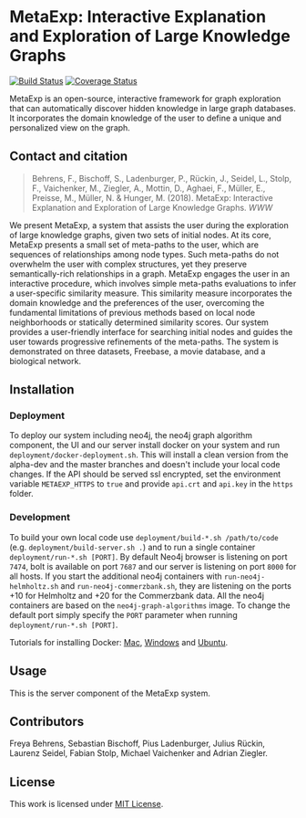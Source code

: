 # MetaExp: Interactive Explanation and Exploration of Large Knowledge Graphs
[![Build Status](https://travis-ci.org/KDD-OpenSource/32de-python.svg?branch=master)](https://travis-ci.org/KDD-OpenSource/32de-python)
[![Coverage Status](https://coveralls.io/repos/github/KDD-OpenSource/32de-python/badge.svg?branch=master)](https://coveralls.io/github/KDD-OpenSource/32de-python?branch=master)

MetaExp is an open-source, interactive framework for graph exploration that can automatically discover hidden knowledge in large graph databases.
It incorporates the domain knowledge of the user to define a unique and personalized view on the graph.

## Contact and citation
> Behrens, F., Bischoff, S., Ladenburger, P., Rückin, J., Seidel, L., Stolp, F., Vaichenker, M.,  Ziegler, A., Mottin, D., Aghaei, F., Müller, E., Preisse, M., Müller, N. & Hunger, M. (2018). MetaExp: Interactive Explanation and Exploration of Large Knowledge Graphs. *WWW*

We present MetaExp, a system that assists the user during the exploration of large knowledge graphs, given two sets of initial nodes.
At its core, MetaExp presents a small set of meta-paths to the user, which are sequences of relationships among node types.
Such meta-paths do not overwhelm the user with complex structures, yet they preserve semantically-rich relationships in a graph.
MetaExp engages the user in an interactive procedure, which involves simple meta-paths evaluations to infer a user-specific similarity measure.
This similarity measure incorporates the domain knowledge and the preferences of the user, overcoming the fundamental limitations of previous methods based on local node neighborhoods or statically determined similarity scores.
Our system provides a user-friendly interface for searching initial nodes and guides the user towards progressive refinements of the meta-paths.
The system is demonstrated on three datasets, Freebase, a movie database, and a biological network.

## Installation
### Deployment
To deploy our system including neo4j, the neo4j graph algorithm component, the UI and our server install docker on your system and run `deployment/docker-deployment.sh`.
This will install a clean version from the alpha-dev and the master branches and doesn't include your local code changes.
If the API should be served ssl encrypted, set the environment variable `METAEXP_HTTPS` to `true` and provide `api.crt` and `api.key` in the `https` folder.

### Development
To build your own local code use `deployment/build-*.sh /path/to/code` (e.g. `deployment/build-server.sh .`) and to run a single container `deployment/run-*.sh [PORT]`.
By default Neo4j browser is listening on port `7474`, bolt is available on port `7687` and our server is listening on port `8000` for all hosts.
If you start the additional neo4j containers with `run-neo4j-helmholtz.sh` and `run-neo4j-commerzbank.sh`, they are listening on the ports +10 for Helmholtz and +20 for the Commerzbank data.
All the neo4j containers are based on the `neo4j-graph-algorithms` image. To change the default port simply specify the `PORT` parameter when running `deployment/run-*.sh [PORT]`.

Tutorials for installing Docker: [Mac](https://docs.docker.com/docker-for-mac/install/), [Windows](https://docs.docker.com/docker-for-windows/install/) and [Ubuntu](https://docs.docker.com/engine/installation/linux/docker-ce/ubuntu/).

## Usage
This is the server component of the MetaExp system.

## Contributors
Freya Behrens, Sebastian Bischoff, Pius Ladenburger, Julius Rückin, Laurenz Seidel, Fabian Stolp, Michael Vaichenker and Adrian Ziegler.

## License
This work is licensed under [MIT License](LICENSE.md).